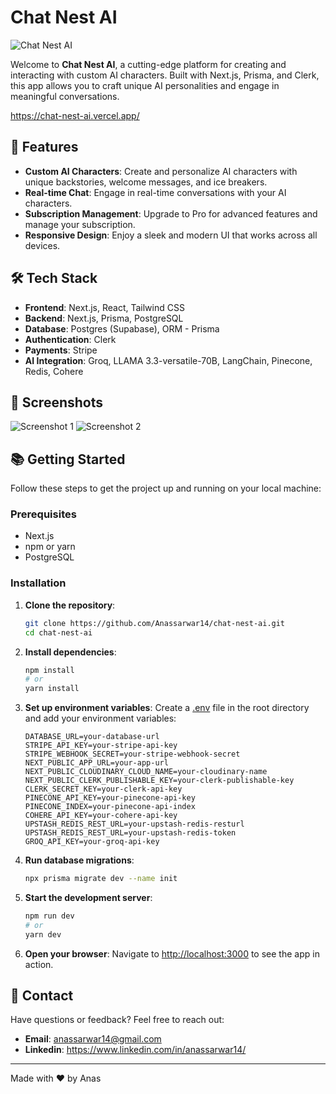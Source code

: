 # Chat Nest AI

![Chat Nest AI](https://your-image-url.com/banner.png)

Welcome to **Chat Nest AI**, a cutting-edge platform for creating and interacting with custom AI characters. Built with Next.js, Prisma, and Clerk, this app allows you to craft unique AI personalities and engage in meaningful conversations.

https://chat-nest-ai.vercel.app/

## 🚀 Features

- **Custom AI Characters**: Create and personalize AI characters with unique backstories, welcome messages, and ice breakers.
- **Real-time Chat**: Engage in real-time conversations with your AI characters.
- **Subscription Management**: Upgrade to Pro for advanced features and manage your subscription.
- **Responsive Design**: Enjoy a sleek and modern UI that works across all devices.

## 🛠️ Tech Stack

- **Frontend**: Next.js, React, Tailwind CSS
- **Backend**: Next.js, Prisma, PostgreSQL
- **Database**: Postgres (Supabase), ORM - Prisma 
- **Authentication**: Clerk
- **Payments**: Stripe
- **AI Integration**: Groq, LLAMA 3.3-versatile-70B, LangChain, Pinecone, Redis, Cohere

## 📸 Screenshots

![Screenshot 1](https://your-image-url.com/screenshot1.png)
![Screenshot 2](https://your-image-url.com/screenshot2.png)

## 📚 Getting Started

Follow these steps to get the project up and running on your local machine:

### Prerequisites

- Next.js
- npm or yarn
- PostgreSQL

### Installation

1. **Clone the repository**:
    ```bash
    git clone https://github.com/Anassarwar14/chat-nest-ai.git
    cd chat-nest-ai
    ```

2. **Install dependencies**:
    ```bash
    npm install
    # or
    yarn install
    ```

3. **Set up environment variables**:
    Create a [.env](http://_vscodecontentref_/0) file in the root directory and add your environment variables:
    ```env
    DATABASE_URL=your-database-url
    STRIPE_API_KEY=your-stripe-api-key
    STRIPE_WEBHOOK_SECRET=your-stripe-webhook-secret
    NEXT_PUBLIC_APP_URL=your-app-url
    NEXT_PUBLIC_CLOUDINARY_CLOUD_NAME=your-cloudinary-name
    NEXT_PUBLIC_CLERK_PUBLISHABLE_KEY=your-clerk-publishable-key
    CLERK_SECRET_KEY=your-clerk-api-key
    PINECONE_API_KEY=your-pinecone-api-key
    PINECONE_INDEX=your-pinecone-api-index
    COHERE_API_KEY=your-cohere-api-key
    UPSTASH_REDIS_REST_URL=your-upstash-redis-resturl
    UPSTASH_REDIS_REST_URL=your-upstash-redis-token
    GROQ_API_KEY=your-groq-api-key
    ```

4. **Run database migrations**:
    ```bash
    npx prisma migrate dev --name init
    ```

5. **Start the development server**:
    ```bash
    npm run dev
    # or
    yarn dev
    ```

6. **Open your browser**:
    Navigate to [http://localhost:3000](http://localhost:3000) to see the app in action.

## 📧 Contact

Have questions or feedback? Feel free to reach out:

- **Email**: anassarwar14@gmail.com
- **Linkedin**: https://www.linkedin.com/in/anassarwar14/

---
Made with ❤️ by Anas 
